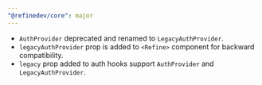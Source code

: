 ```yaml
---
"@refinedev/core": major
---
```


-   `AuthProvider` deprecated and renamed to `LegacyAuthProvider`.
-   `legacyAuthProvider` prop is added to `<Refine>` component for backward compatibility.
-   `legacy` prop added to auth hooks support `AuthProvider` and `LegacyAuthProvider`.

